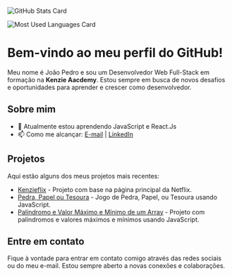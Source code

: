 ![GitHub Stats Card](https://github-readme-stats.vercel.app/api?username=jplcordeiro&show_icons=true&theme=radical)

![Most Used Languages Card](https://github-readme-stats.vercel.app/api/top-langs/?username=jplcordeiro&layout=compact&theme=radical)

# Bem-vindo ao meu perfil do GitHub!

Meu nome é João Pedro e sou um Desenvolvedor Web Full-Stack em formação na **Kenzie Aacdemy**. Estou sempre em busca de novos desafios e oportunidades para aprender e crescer como desenvolvedor.

## Sobre mim

- 🌱 Atualmente estou aprendendo JavaScript e React.Js 
-  📫 Como me alcançar: [E-mail](mailto:ctt.jplcordeiro@gmail.com) | [LinkedIn](https://www.linkedin.com/in/jplcordeiro)

## Projetos

Aqui estão alguns dos meus projetos mais recentes:

- [Kenzieflix](https://github.com/jplcordeiro/Kenzieflix) - Projeto com base na página principal da Netflix.
- [Pedra, Papel ou Tesoura](https://github.com/jplcordeiro/Pedra-Papel-Tesoura) - Jogo de Pedra, Papel, ou Tesoura usando JavaScript.
- [Palíndromo e Valor Máximo e Mínimo de um Array](https://github.com/jplcordeiro/m1-palindromo-min-max-jplcordeiro) - Projeto com palíndromos e valores máximos e mínimos usando JavaScript.

## Entre em contato

Fique à vontade para entrar em contato comigo através das redes sociais ou do meu e-mail. Estou sempre aberto a novas conexões e colaborações.

